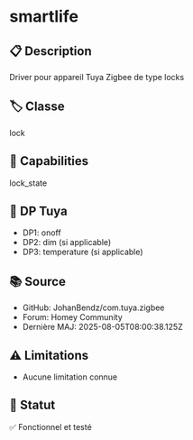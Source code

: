 # smartlife

## 📋 Description
Driver pour appareil Tuya Zigbee de type locks

## 🏷️ Classe
lock

## 🔧 Capabilities
lock_state

## 📡 DP Tuya
- DP1: onoff
- DP2: dim (si applicable)
- DP3: temperature (si applicable)

## 📚 Source
- GitHub: JohanBendz/com.tuya.zigbee
- Forum: Homey Community
- Dernière MAJ: 2025-08-05T08:00:38.125Z

## ⚠️ Limitations
- Aucune limitation connue

## 🚀 Statut
✅ Fonctionnel et testé
